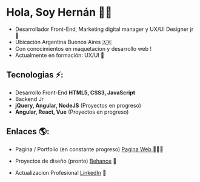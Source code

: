 
# Hola, Soy Hernán 👋🏼

  - Desarrollador Front-End, Marketing digital manager y UX/UI Designer jr 🚀 
  - Ubicación Argentina Buenos Aires 🇦🇷
  - Con conocimientos en maquetacion  y desarrollo web !
  - Actualmente en formación: UX/UI :art:

## Tecnologias ⚡: 
- Desarrollo Front-End **HTML5, CSS3, JavaScript**
- Backend Jr
- **jQuery, Angular, NodeJS** (Proyectos en progreso)
- **Angular, React, Vue** (Proyectos en progreso)
 
## Enlaces 🌎: 
- Pagina / Portfolio (en constante progreso) <a href="https://hernanflores.netlify.app/"> Pagina Web </a> 👨🏻‍💻
- Proyectos de diseño (pronto) <a href="https://www.behance.net/IamHernanFlores"> Behance</a> 🎨

- Actualizacion Profesional <a href="https://www.linkedin.com/in/hern%C3%A1nfloresdeveloper/">LinkedIn</a> 💼
































